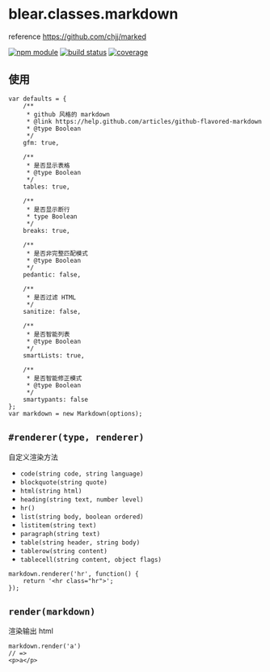 # blear.classes.markdown

reference <https://github.com/chjj/marked>

[![npm module][npm-img]][npm-url]
[![build status][travis-img]][travis-url]
[![coverage][coveralls-img]][coveralls-url]

[travis-img]: https://img.shields.io/travis/blearjs/blear.classes.markdown/master.svg?style=flat-square
[travis-url]: https://travis-ci.org/blearjs/blear.classes.markdown

[npm-img]: https://img.shields.io/npm/v/blear.classes.markdown.svg?style=flat-square
[npm-url]: https://www.npmjs.com/package/blear.classes.markdown

[coveralls-img]: https://img.shields.io/coveralls/blearjs/blear.classes.markdown/master.svg?style=flat-square
[coveralls-url]: https://coveralls.io/github/blearjs/blear.classes.markdown?branch=master


## 使用

```
var defaults = {
    /**
     * github 风格的 markdown
     * @link https://help.github.com/articles/github-flavored-markdown
     * @type Boolean
     */
    gfm: true,

    /**
     * 是否显示表格
     * @type Boolean
     */
    tables: true,

    /**
     * 是否显示断行
     * type Boolean
     */
    breaks: true,

    /**
     * 是否非完整匹配模式
     * @type Boolean
     */
    pedantic: false,

    /**
     * 是否过滤 HTML
     */
    sanitize: false,

    /**
     * 是否智能列表
     * @type Boolean
     */
    smartLists: true,

    /**
     * 是否智能修正模式
     * @type Boolean
     */
    smartypants: false
};
var markdown = new Markdown(options);
```


## `#renderer(type, renderer)`
自定义渲染方法

- `code(string code, string language)`
- `blockquote(string quote)`
- `html(string html)`
- `heading(string text, number level)`
- `hr()`
- `list(string body, boolean ordered)`
- `listitem(string text)`
- `paragraph(string text)`
- `table(string header, string body)`
- `tablerow(string content)`
- `tablecell(string content, object flags)`
     
     
```
markdown.renderer('hr', function() {
    return '<hr class="hr">';
});
```


## `render(markdown)`
渲染输出 html
```
markdown.render('a')
// =>
<p>a</p>
```

